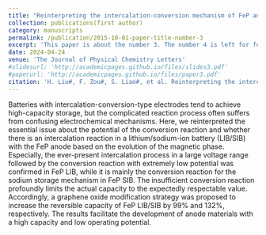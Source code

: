```yaml
---
title: "Reinterpreting the intercalation-conversion mechanism of FeP anodes in lithium/sodium-ion batteries from evolution of the magnetic phase"
collection: publications(first author)
category: manuscripts
permalink: /publication/2015-10-01-paper-title-number-3
excerpt: 'This paper is about the number 3. The number 4 is left for future work.'
date: 2024-04-24
venue: 'The Journal of Physical Chemistry Letters'
#slidesurl: 'http://academicpages.github.io/files/slides3.pdf'
#paperurl: 'http://academicpages.github.io/files/paper3.pdf'
citation: 'H. Liu#, F. Zou#, S. Liao#, et al. Reinterpreting the intercalation-conversion mechanism of FeP anodes in lithium/sodium-ion batteries from evolution of the magnetic phase, The Journal of Physical Chemistry Letters, 2024, 15, 4694-4704.'
---
```


Batteries with intercalation-conversion-type electrodes tend to achieve high-capacity storage, but the complicated reaction process often suffers from confusing electrochemical mechanisms. Here, we reinterpreted the essential issue about the potential of the conversion reaction and whether there is an intercalation reaction in a lithium/sodium-ion battery (LIB/SIB) with the FeP anode based on the evolution of the magnetic phase. Especially, the ever-present intercalation process in a large voltage range followed by the conversion reaction with extremely low potential was confirmed in FeP LIB, while it is mainly the conversion reaction for the sodium storage mechanism in FeP SIB. The insufficient conversion reaction profoundly limits the actual capacity to the expectedly respectable value. Accordingly, a graphene oxide modification strategy was proposed to increase the reversible capacity of FeP LIB/SIB by 99% and 132%, respectively. The results facilitate the development of anode materials with a high capacity and low operating potential.
